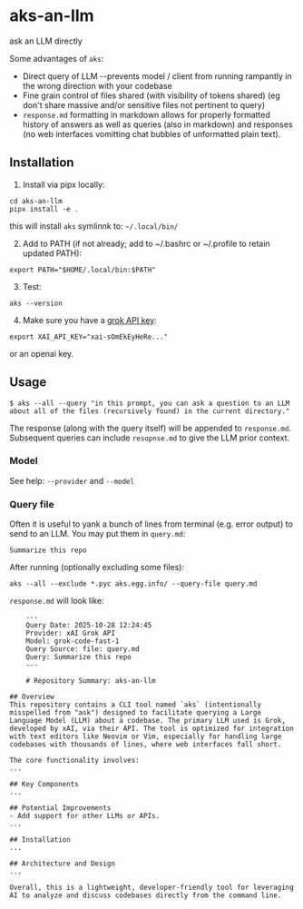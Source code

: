 
# aks-an-llm

ask an LLM directly

Some advantages of `aks`:
- Direct query of LLM --prevents model / client from running rampantly in the wrong direction with your codebase
- Fine grain control of files shared (with visibility of tokens shared) (eg don't share massive and/or sensitive files not pertinent to query)
- `response.md` formatting in markdown allows for properly formatted history of answers as well as queries (also in markdown) and responses (no web interfaces vomitting chat bubbles of unformatted plain text).

## Installation
1. Install via pipx locally:
```
cd aks-an-llm
pipx install -e .
```
this will install `aks` symlinnk to: `~/.local/bin/`

2. Add to PATH (if not already; add to ~/.bashrc or ~/.profile to retain updated PATH):
```
export PATH="$HOME/.local/bin:$PATH"
```

3. Test:
```
aks --version
```

4. Make sure you have a [grok API key](https://www.google.com/url?sa=t&source=web&rct=j&opi=89978449&url=https://console.x.ai/&ved=2ahUKEwjgtebliciQAxW_FDQIHQVPJRwQFnoECBkQAQ&usg=AOvVaw2IAlpnQPMW-m6Yxrrpztsu):
```
export XAI_API_KEY="xai-sOmEkEyHeRe..."
```

or an openai key.

## Usage
```
$ aks --all --query "in this prompt, you can ask a question to an LLM about all of the files (recursively found) in the current directory."
```
The response (along with the query itself) will be appended to `response.md`. Subsequent queries can include `resopnse.md` to give the LLM prior context.

### Model
See help: `--provider` and `--model`

### Query file
Often it is useful to yank a bunch of lines from terminal (e.g. error output) to send to an LLM. You may put them in `query.md`:
```
Summarize this repo
```
After running (optionally excluding some files):
```
aks --all --exclude *.pyc aks.egg.info/ --query-file query.md
```

`response.md` will look like:
```
    ---
    Query Date: 2025-10-28 12:24:45
    Provider: xAI Grok API
    Model: grok-code-fast-1
    Query Source: file: query.md
    Query: Summarize this repo
    ---

    # Repository Summary: aks-an-llm

## Overview
This repository contains a CLI tool named `aks` (intentionally misspelled from "ask") designed to facilitate querying a Large Language Model (LLM) about a codebase. The primary LLM used is Grok, developed by xAI, via their API. The tool is optimized for integration with text editors like Neovim or Vim, especially for handling large codebases with thousands of lines, where web interfaces fall short.

The core functionality involves:
...

## Key Components
...

## Potential Improvements
- Add support for other LLMs or APIs.
...

## Installation
...

## Architecture and Design
...

Overall, this is a lightweight, developer-friendly tool for leveraging AI to analyze and discuss codebases directly from the command line.

```
